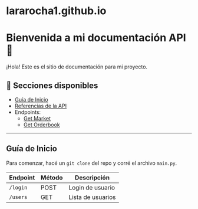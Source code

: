 # lararocha1.github.io

# Bienvenida a mi documentación API 🚀

¡Hola! Este es el sitio de documentación para mi proyecto.

## 📘 Secciones disponibles

- [Guía de Inicio](#guía-de-inicio)
- [Referencias de la API](#referencias-de-la-api)
- Endpoints:
  - [Get Market](endpoints/get-market.md)
  - [Get Orderbook](endpoints/get-orderbook.md)

---

## Guía de Inicio

Para comenzar, hacé un `git clone` del repo y corré el archivo `main.py`.

| Endpoint | Método | Descripción       |
| -------- | ------ | ----------------- |
| `/login` | POST   | Login de usuario  |
| `/users` | GET    | Lista de usuarios |
